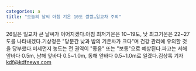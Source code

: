 ```yaml
---
categories: a
title: "오늘의 날씨 아침 기온 10도 쌀쌀…일교차 주의"
---
```

26일은 일교차 큰 날씨가 이어지겠다.아침 최저기온은 10~19도, 낮 최고기온은 22~27도를 나타내겠다.기상청은 "당분간 낮과 밤의 기온차가 크다"며 건강 관리에 유의할 것을 당부했다.미세먼지 농도는 전 권역이 "좋음" 또는 "보통"으로 예상된다.파고는 서해 앞바다 0.5m, 남해 앞바다 0.5~1.0m, 동해 앞바다 0.5~1.0m로 일겠다.김상록 기자 kdf@kdfnews.com